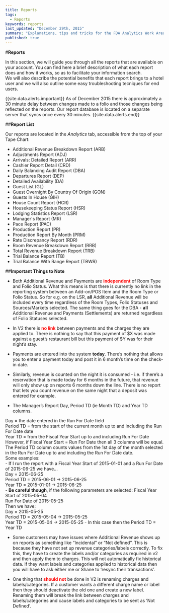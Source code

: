 ```yaml
---
title: Reports
tags: 
  - Reports
keywords: reports
last_updated: "December 29th, 2015"
summary: "Explanations, tips and tricks for the FDA Analytics Work Area."
published: true
---
```




#**Reports** 

In this section, we will guide you through all the reports that are available on your account. You can find here a brief description of what each report does and how it works, so as to facilitate your information search.   
We will also describe the potential benefits that each report brings to a hotel user and we will also outline some easy troubleshooting tecniques for end users.


{{site.data.alerts.important}} As of December 2015 there is approximately a 30 minute delay between changes made to a folio and those changes being reflected on the reports. Our report database is located on a separate server that syncs once every 30 minutes. {{site.data.alerts.end}}

##**Report List**  

Our reports are located in the _Analytics_ tab, accessible from the top of your Tape Chart:  





- Additional Revenue Breakdown Report (ARB)
- Adjustments Report (ADJ)
- Arrivals: Detailed Report (ARR)
- Cashier Report Detail (CRD)
- Daily Balancing Audit Report (DBA)
- Departures Report (DEP)
- Detailed Availability (DA)
- Guest List (GL)
- Guest Overnight By Country Of Origin (GON)
- Guests In House (GIH)
- House Count Report (HCR)
- Housekeeping Status Report (HSR)
- Lodging Statistics Report (LSR)
- Manager's Report (MR)
- Pace Report (PAC)
- Production Report (PR)
- Production Report By Month (PRM)
- Rate Discrepancy Report (RDR)
- Room Revenue Breakdown Report (RRB)
- Total Revenue Breakdown Report (TRB)
- Trial Balance Report (TB)
- Trial Balance With Range Report (TBWR)

##**Important Things to Note**

- Both Additional Revenue and Payments are <span style="color:red;">**independent**</span> of Room Type and Folio Status. What this means is that there is currently no link in the reporting system between an Add-on/POS Item and the Room Type or Folio Status. So for e.g. on the LSR, **all** Additional Revenue will be included every time regardless of the Room Types, Folio Statuses and Sources/Markets selected. The same thing goes for the DBA - **all** Additional Revenue and Payments (Settlements) are returned regardless of Folio Statuses selected.

- In V2 there is <span style="color:red;">**no link**</span> between payments and the charges they are applied to. There is nothing to say that this payment of $X was made against a guest’s restaurant bill but this payment of $Y was for their night’s stay.

- Payments are entered into the system **today**. There’s nothing that allows you to enter a payment today and post it in 6 month’s time on the check-in date.

- Similarly, revenue is counted on the night it is consumed - i.e. if there’s a reservation that is made today for 6 months in the future, that revenue will only show up on reports 6 months down the line. There is no report that lets you count revenue on the same night that a deposit was entered for example.

- <p>The Manager’s Report Day, Period TD (ie Month TD) and Year TD columns. <br />
Day = the date entered in the Run For Date field <br />
Period TD = from the start of the current month up to and including the Run For Date date <br />
Year TD = from the Fiscal Year Start up to and including Run For Date <br />
However, if Fiscal Year Start = Run For Date then all 3 columns will be equal. <br />
The Period TD column counts values from the 1st day of the month selected in the Run For Date up to and including the Run For Date date. <br />
Some examples: <br />
	- If I run the report with a Fiscal Year Start of 2015-01-01 and a Run For Date of 2015-06-25 we have... <br />
	Day = 2015-06-25 <br />
	Period TD = 2015-06-01 -> 2015-06-25 <br />
	Year TD = 2015-01-01 -> 2015-06-25 <br />
	- **Be careful though**, if the following parameters are selected:
	Fiscal Year Start of 2015-05-04 <br />
	Run For Date of 2015-05-25 <br />
	Then we have: <br />
	Day = 2015-05-25 <br />
	Period TD = 2015-05-04 -> 2015-05-25 <br />
	Year TD = 2015-05-04 -> 2015-05-25 - In this case then the Period TD = Year TD <br />
</p>

- Some customers may have issues where Additional Revenue shows up on reports as something like “Incidental” or “Not defined”. This is because they have not set up revenue categories/labels correctly. To fix this, they have to create the labels and/or categories as required in v2 and then apply them to charges. This will not automatically fix historical data. If they want labels and categories applied to historical data then you will have to ask either me or Shane to ‘resync their transactions’.

- One thing that <span style="color:red;">**should not**</span> be done in V2 is renaming charges and labels/categories. If a customer wants a different charge name or label then they should deactivate the old one and create a new label. Renaming them will break the link between charges and labels/categories and cause labels and categories to be sent as ‘Not Defined’.
